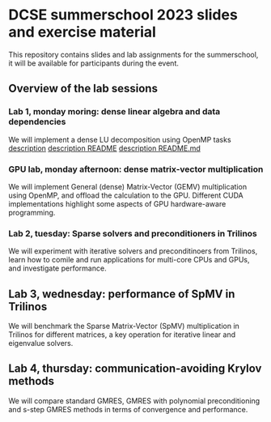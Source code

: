 # DCSE summerschool 2023 slides and exercise material

This repository contains slides and lab assignments for the summerschool,
it will be available for participants during the event.

## Overview of the lab sessions

### Lab 1, monday moring: dense linear algebra and data dependencies

We will implement a dense LU decomposition using OpenMP tasks  
[description](lab1/)
[description README](lab1/README)
[description README.md](lab1/README.md)

### GPU lab, monday afternoon: dense matrix-vector multiplication

We will implement General (dense) Matrix-Vector (GEMV) multiplication using OpenMP, 
and offload the calculation to the GPU. Different CUDA implementations highlight some
aspects of GPU hardware-aware programming.

### Lab 2, tuesday: Sparse solvers and preconditioners in Trilinos

We will experiment with iterative solvers and preconditinoers from Trilinos, learn how to
comile and run applications for multi-core CPUs and GPUs, and investigate performance.

## Lab 3, wednesday: performance of SpMV in Trilinos

We will benchmark the Sparse Matrix-Vector (SpMV) multiplication in Trilinos for different matrices, a key operation for iterative linear and eigenvalue solvers.

## Lab 4, thursday: communication-avoiding Krylov methods

We will compare standard GMRES, GMRES with polynomial preconditioning and s-step GMRES methods in terms of convergence and performance.

